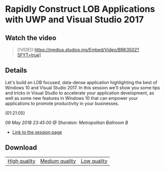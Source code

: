 # Rapidly Construct LOB Applications with UWP and Visual Studio 2017

## Watch the video
> [!VIDEO https://medius.studios.ms/Embed/Video/BRK3502?SFYT=true]

## Details

<p>Let's build an LOB focused, data-dense application highlighting the best of Windows 10 and Visual Studio 2017. In this session we'll show you some tips and tricks in Visual Studio to accelerate your application development, as well as some new features in Windows 10 that can empower your applications to promote productivity in your businesses.</p> (01:21:05)

*09 May 2018 23:45:00 @ Sheraton: Metropolitan Ballroom B*

- [Link to the session page](https://channel9.msdn.com/Events/Build/2018/BRK3502)

## Download

||||
|:--:|:----:|:-:|
|[High quality](https://sec.ch9.ms/ch9/64fd/49b1abe6-eade-4626-9bca-4e5b2c7264fd/BRK3502_high.mp4)|[Medium quality](https://sec.ch9.ms/ch9/64fd/49b1abe6-eade-4626-9bca-4e5b2c7264fd/BRK3502_mid.mp4)|[Low quality](https://sec.ch9.ms/ch9/64fd/49b1abe6-eade-4626-9bca-4e5b2c7264fd/BRK3502.mp4)